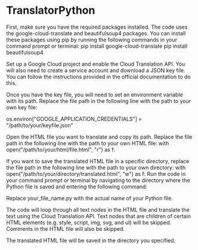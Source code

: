 # TranslatorPython


 First, make sure you have the required packages installed. The code uses the google-cloud-translate and beautifulsoup4 packages. You can install these packages using pip by running the following commands in your command prompt or terminal:
pip install google-cloud-translate
pip install beautifulsoup4



Set up a Google Cloud project and enable the Cloud Translation API. You will also need to create a service account and download a JSON key file. You can follow the instructions provided in the official documentation to do this.

 Once you have the key file, you will need to set an environment variable with its path. Replace the file path in the following line with the path to your own key file:

os.environ["GOOGLE_APPLICATION_CREDENTIALS"] = "/path/to/your/keyfile.json"


Open the HTML file you want to translate and copy its path. Replace the file path in the following line with the path to your own HTML file:
with open("/path/to/your/html/file.html", "r") as f:


If you want to save the translated HTML file in a specific directory, replace the file path in the following line with the path to your own directory:
with open("/path/to/your/directory/translated.html", "w") as f:
Run the code in your command prompt or terminal by navigating to the directory where the Python file is saved and entering the following command:


Replace your_file_name.py with the actual name of your Python file.

The code will loop through all text nodes in the HTML file and translate the text using the Cloud Translation API. Text nodes that are children of certain HTML elements (e.g. style, script, img, svg, and ul) will be skipped. Comments in the HTML file will also be skipped.

The translated HTML file will be saved in the directory you specified.




